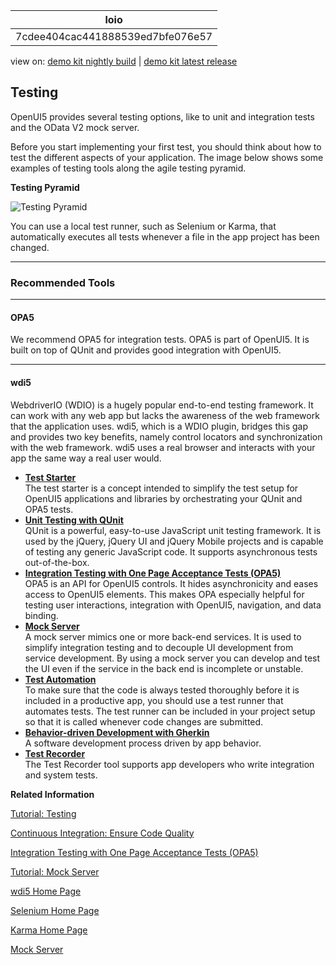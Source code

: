<!-- loio7cdee404cac441888539ed7bfe076e57 -->

| loio |
| -----|
| 7cdee404cac441888539ed7bfe076e57 |

<div id="loio">

view on: [demo kit nightly build](https://sdk.openui5.org/nightly/#/topic/7cdee404cac441888539ed7bfe076e57) | [demo kit latest release](https://sdk.openui5.org/topic/7cdee404cac441888539ed7bfe076e57)</div>

## Testing

OpenUI5 provides several testing options, like to unit and integration tests and the OData V2 mock server.

Before you start implementing your first test, you should think about how to test the different aspects of your application. The image below shows some examples of testing tools along the agile testing pyramid.

  
  
**Testing Pyramid**

![](images/loio88758c3b4ad94e9ca6508d106fe66972_LowRes.png "Testing Pyramid")

You can use a local test runner, such as Selenium or Karma, that automatically executes all tests whenever a file in the app project has been changed.

***

<a name="loio7cdee404cac441888539ed7bfe076e57__section_ojr_rzb_qnb"/>

### Recommended Tools

***

#### OPA5

We recommend OPA5 for integration tests. OPA5 is part of OpenUI5. It is built on top of QUnit and provides good integration with OpenUI5.

***

#### wdi5

WebdriverIO \(WDIO\) is a hugely popular end-to-end testing framework. It can work with any web app but lacks the awareness of the web framework that the application uses. wdi5, which is a WDIO plugin, bridges this gap and provides two key benefits, namely control locators and synchronization with the web framework. wdi5 uses a real browser and interacts with your app the same way a real user would.

-   **[Test Starter](Test_Starter_032be2c.md "The test starter is a concept intended to simplify the test setup for OpenUI5 applications and
		libraries by orchestrating your QUnit and OPA5 tests.")**  
The test starter is a concept intended to simplify the test setup for OpenUI5 applications and libraries by orchestrating your QUnit and OPA5 tests.
-   **[Unit Testing with QUnit](Unit_Testing_with_QUnit_09d145c.md "QUnit is a powerful, easy-to-use JavaScript unit testing framework. It is used by the
		jQuery, jQuery UI and jQuery Mobile projects and is capable of testing any generic
		JavaScript code. It supports asynchronous tests out-of-the-box.")**  
QUnit is a powerful, easy-to-use JavaScript unit testing framework. It is used by the jQuery, jQuery UI and jQuery Mobile projects and is capable of testing any generic JavaScript code. It supports asynchronous tests out-of-the-box.
-   **[Integration Testing with One Page Acceptance Tests \(OPA5\)](Integration_Testing_with_One_Page_Acceptance_Tests_OPA5_2696ab5.md "OPA5 is an API for OpenUI5
		controls. It hides asynchronicity and eases access to OpenUI5 elements. This makes OPA
		especially helpful for testing user interactions, integration with OpenUI5, navigation, and data
		binding.")**  
OPA5 is an API for OpenUI5 controls. It hides asynchronicity and eases access to OpenUI5 elements. This makes OPA especially helpful for testing user interactions, integration with OpenUI5, navigation, and data binding.
-   **[Mock Server](Mock_Server_69d3cbd.md "A mock server mimics one or more back-end services. It is used to simplify integration testing and to decouple UI development from service
		development. By using a mock server you can develop and test the UI even if the service in the back end is incomplete or unstable.")**  
A mock server mimics one or more back-end services. It is used to simplify integration testing and to decouple UI development from service development. By using a mock server you can develop and test the UI even if the service in the back end is incomplete or unstable.
-   **[Test Automation](Test_Automation_ae44824.md#loioae448243822448d8ba04b4784f4b09a0 "To make sure that the code is always tested thoroughly before it is included in a
		productive app, you should use a test runner that automates tests. The test runner can be
		included in your project setup so that it is called whenever code changes are
		submitted.")**  
To make sure that the code is always tested thoroughly before it is included in a productive app, you should use a test runner that automates tests. The test runner can be included in your project setup so that it is called whenever code changes are submitted.
-   **[Behavior-driven Development with Gherkin](Behavior_driven_Development_with_Gherkin_45ac9f1.md "A software development process driven by app behavior.")**  
A software development process driven by app behavior.
-   **[Test Recorder](Test_Recorder_2535ef9.md "The Test Recorder tool supports app developers who write integration and system
		tests.")**  
The Test Recorder tool supports app developers who write integration and system tests.

**Related Information**  


[Tutorial: Testing](Testing_Tutorial_291c912.md "In this tutorial we will test application functionality with the testing tools that are delivered with OpenUI5. At different steps of this tutorial you will write tests using QUnit, OPA5, and the OData V2 mock server. Additionally, you will learn about testing strategies, Test Driven Development (TDD), and much more.")

[Continuous Integration: Ensure Code Quality](Continuous_Integration_Ensure_Code_Quality_fe7a158.md "This section describes the setup of a development project where multiple developers work together on the same code.")

[Integration Testing with One Page Acceptance Tests \(OPA5\)](Integration_Testing_with_One_Page_Acceptance_Tests_OPA5_2696ab5.md "OPA5 is an API for OpenUI5 controls. It hides asynchronicity and eases access to OpenUI5 elements. This makes OPA especially helpful for testing user interactions, integration with OpenUI5, navigation, and data binding.")

[Tutorial: Mock Server](OData_V2_Mock_Server_Tutorial_3a9728e.md "In this tutorial, we will explore some advanced features of the OData V2 mock server.")

[wdi5 Home Page](https://ui5-community.github.io/wdi5)

[Selenium Home Page](http://docs.seleniumhq.org/)

[Karma Home Page](https://www.npmjs.com/package/karma)

[Mock Server](Mock_Server_69d3cbd.md "A mock server mimics one or more back-end services. It is used to simplify integration testing and to decouple UI development from service development. By using a mock server you can develop and test the UI even if the service in the back end is incomplete or unstable.")


